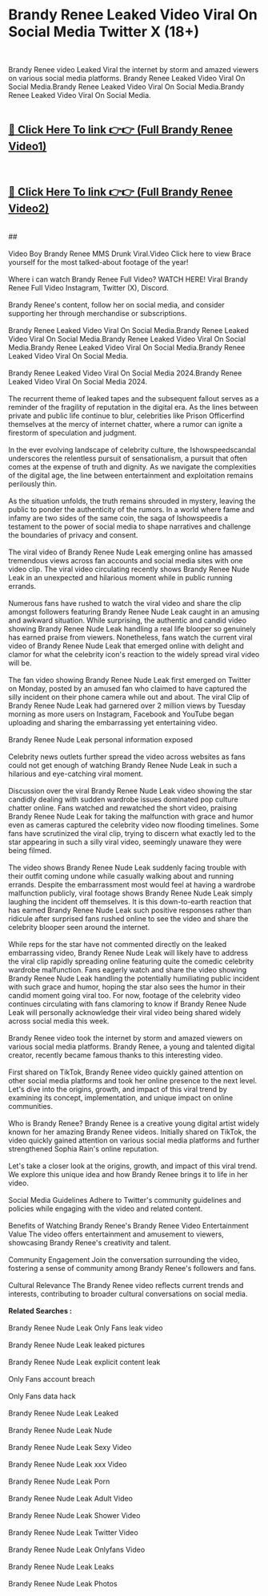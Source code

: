 # Brandy Renee Leaked Video Viral On Social Media Twitter X (18+) <br>
<br>

Brandy Renee video Leaked Viral the internet by storm and amazed viewers on various social media platforms. Brandy Renee Leaked Video Viral On Social Media.Brandy Renee Leaked Video Viral On Social Media.Brandy Renee Leaked Video Viral On Social Media.<br>
 <br>

##  <a href="https://play.trustnlinepharmacy.us?title=Full Brandy_Renee&ref=git">🔴 Click Here To link 👉👉 (Full Brandy Renee Video1)</a><br>
  <br>

##  <a href="https://play.trustnlinepharmacy.us?title=Full Brandy_Renee&ref=git">🔴 Click Here To link 👉👉 (Full Brandy Renee Video2)</a><br>
  <br>
  ##


  <br>

  <br>
Video Boy Brandy Renee MMS Drunk Viral.Video Click here to view Brace yourself for the most talked-about footage of the year!
<br><br>
Where i can watch Brandy Renee Full Video? WATCH HERE! Viral Brandy Renee Full Video Instagram, Twitter (X), Discord.
<br><br>
Brandy Renee's content, follow her on social media, and consider supporting her through merchandise or subscriptions.
<br><br>
Brandy Renee Leaked Video Viral On Social Media.Brandy Renee Leaked Video Viral On Social Media.Brandy Renee Leaked Video Viral On Social Media.Brandy Renee Leaked Video Viral On Social Media.Brandy Renee Leaked Video Viral On Social Media.
<br><br>
Brandy Renee Leaked Video Viral On Social Media 2024.Brandy Renee Leaked Video Viral On Social Media 2024.
<br><br>
The recurrent theme of leaked tapes and the subsequent fallout serves as a reminder of the fragility of reputation in the digital era. As the lines between private and public life continue to blur, celebrities like Prison Officerfind themselves at the mercy of internet chatter, where a rumor can ignite a firestorm of speculation and judgment.
<br><br>
In the ever evolving landscape of celebrity culture, the Ishowspeedscandal underscores the relentless pursuit of sensationalism, a pursuit that often comes at the expense of truth and dignity. As we navigate the complexities of the digital age, the line between entertainment and exploitation remains perilously thin.
<br><br>
As the situation unfolds, the truth remains shrouded in mystery, leaving the public to ponder the authenticity of the rumors. In a world where fame and infamy are two sides of the same coin, the saga of Ishowspeedis a testament to the power of social media to shape narratives and challenge the boundaries of privacy and consent.
<br><br>
The viral video of Brandy Renee Nude Leak emerging online has amassed tremendous views across fan accounts and social media sites with one video clip. The viral video circulating recently shows Brandy Renee Nude Leak in an unexpected and hilarious moment while in public running errands.
<br><br>
Numerous fans have rushed to watch the viral video and share the clip amongst followers featuring Brandy Renee Nude Leak caught in an amusing and awkward situation. While surprising, the authentic and candid video showing Brandy Renee Nude Leak handling a real life blooper so genuinely has earned praise from viewers. Nonetheless, fans watch the current viral video of Brandy Renee Nude Leak that emerged online with delight and clamor for what the celebrity icon's reaction to the widely spread viral video will be.
<br><br>
The fan video showing Brandy Renee Nude Leak first emerged on Twitter on Monday, posted by an amused fan who claimed to have captured the silly incident on their phone camera while out and about. The viral Clip of Brandy Renee Nude Leak had garnered over 2 million views by Tuesday morning as more users on Instagram, Facebook and YouTube began uploading and sharing the embarrassing yet entertaining video.
<br><br>
Brandy Renee Nude Leak personal information exposed
<br><br>
Celebrity news outlets further spread the video across websites as fans could not get enough of watching Brandy Renee Nude Leak in such a hilarious and eye-catching viral moment.
<br><br>
Discussion over the viral Brandy Renee Nude Leak video showing the star candidly dealing with sudden wardrobe issues dominated pop culture chatter online. Fans watched and rewatched the short video, praising Brandy Renee Nude Leak for taking the malfunction with grace and humor even as cameras captured the celebrity video now flooding timelines. Some fans have scrutinized the viral clip, trying to discern what exactly led to the star appearing in such a silly viral video, seemingly unaware they were being filmed.
<br><br>
The video shows Brandy Renee Nude Leak suddenly facing trouble with their outfit coming undone while casually walking about and running errands. Despite the embarrassment most would feel at having a wardrobe malfunction publicly, viral footage shows Brandy Renee Nude Leak simply laughing the incident off themselves. It is this down-to-earth reaction that has earned Brandy Renee Nude Leak such positive responses rather than ridicule after surprised fans rushed online to see the video and share the celebrity blooper seen around the internet.
<br><br>
While reps for the star have not commented directly on the leaked embarrassing video, Brandy Renee Nude Leak will likely have to address the viral clip rapidly spreading online featuring quite the comedic celebrity wardrobe malfunction. Fans eagerly watch and share the video showing Brandy Renee Nude Leak handling the potentially humiliating public incident with such grace and humor, hoping the star also sees the humor in their candid moment going viral too. For now, footage of the celebrity video continues circulating with fans clamoring to know if Brandy Renee Nude Leak will personally acknowledge their viral video being shared widely across social media this week.
<br><br>
Brandy Renee video took the internet by storm and amazed viewers on various social media platforms. Brandy Renee, a young and talented digital creator, recently became famous thanks to this interesting video.
<br><br>
First shared on TikTok, Brandy Renee video quickly gained attention on other social media platforms and took her online presence to the next level. Let's dive into the origins, growth, and impact of this viral trend by examining its concept, implementation, and unique impact on online communities.
<br><br>
Who is Brandy Renee? Brandy Renee is a creative young digital artist widely known for her amazing Brandy Renee videos. Initially shared on TikTok, the video quickly gained attention on various social media platforms and further strengthened Sophia Rain's online reputation.
<br><br>
Let's take a closer look at the origins, growth, and impact of this viral trend. We explore this unique idea and how Brandy Renee brings it to life in her video.
<br><br>
Social Media Guidelines Adhere to Twitter's community guidelines and policies while engaging with the video and related content.
<br><br>
Benefits of Watching Brandy Renee's Brandy Renee Video Entertainment Value The video offers entertainment and amusement to viewers, showcasing Brandy Renee's creativity and talent.
<br><br>
Community Engagement Join the conversation surrounding the video, fostering a sense of community among Brandy Renee's followers and fans.
<br><br>
Cultural Relevance The Brandy Renee video reflects current trends and interests, contributing to broader cultural conversations on social media.
<br><br>
<strong>Related Searches :</strong>
<br><br>
Brandy Renee Nude Leak Only Fans leak video
<br><br>
Brandy Renee Nude Leak leaked pictures
<br><br>
Brandy Renee Nude Leak explicit content leak
<br><br>
Only Fans account breach
<br><br>
Only Fans data hack
<br><br>
Brandy Renee Nude Leak Leaked
<br><br>
Brandy Renee Nude Leak Nude
<br><br>
Brandy Renee Nude Leak Sexy Video
<br><br>
Brandy Renee Nude Leak xxx Video
<br><br>
Brandy Renee Nude Leak Porn
<br><br>
Brandy Renee Nude Leak Adult Video
<br><br>
Brandy Renee Nude Leak Shower Video
<br><br>
Brandy Renee Nude Leak Twitter Video
<br><br>
Brandy Renee Nude Leak Onlyfans Video
<br><br>
Brandy Renee Nude Leak Leaks
<br><br>
Brandy Renee Nude Leak Photos